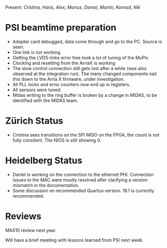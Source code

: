 Present: *Cristina, Haris, Alex, Marius, Daniel, Martin, Konrad, Nik*

# PSI beamtime preparation #

* Adapter card debugged, data come through and go to the PC. Source is seen.
* One link is not working.
* Getting the LVDS-links error free took a lot of tuning of the MuPix
* Clocking and resetting from the ArriaX is working
* The slow control connection still gets lost after a while (was alos observed at the integration run). The many changed components nail this down to the Arria X firmware, under investigation.
* All PLL locks and error counters now end up in registers.
* All sensors were tuned.
* Midas writing to the ring buffer is broken by a change in MIDAS, to be identified with the MIDAS team.


# Zürich Status #

* Cristina sees transitions on the SPI MISO on the FPGA, the count is not fully consitent. The NIOS is still showing 0.

# Heidelberg Status #

* Daniel is working on the connection to the ethernet PHI. Connection issues to the MAC were mostly resolved after clarifying a version mismatch in the documentation.
* Some discussion on recommended Quartus version. 18.1 is currently recommended.

# Reviews #
MAX10 review next year.

Will have a brief meeting with lessons learned from PSI next week.